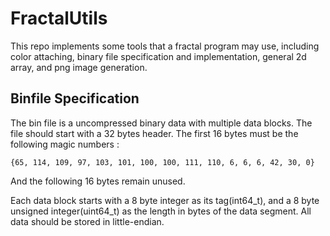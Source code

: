 # FractalUtils
 
This repo implements some tools that a fractal program may use, including color attaching, binary file specification and implementation, general 2d array, and png image generation.

## Binfile Specification
The bin file is a uncompressed binary data with multiple data blocks. The file should start with a 32 bytes header. The first 16 bytes must be the following magic numbers : 
```
{65, 114, 109, 97, 103, 101, 100, 100, 111, 110, 6, 6, 6, 42, 30, 0}
```

And the following 16 bytes remain unused.

Each data block starts with a 8 byte integer as its tag(int64_t), and a 8 byte unsigned integer(uint64_t) as the length in bytes of the data segment. All data should be stored in little-endian.